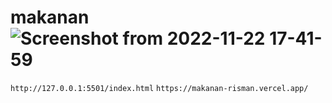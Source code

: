 # makanan![Screenshot from 2022-11-22 17-41-59](https://user-images.githubusercontent.com/38617629/203293749-60be7de6-f145-4be8-a19b-6062e7c2dfdf.png)

`http://127.0.0.1:5501/index.html`
`https://makanan-risman.vercel.app/`
